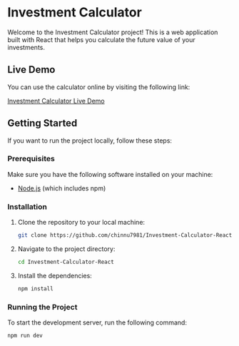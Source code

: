 # Investment Calculator

Welcome to the Investment Calculator project! This is a web application built with React that helps you calculate the future value of your investments.

## Live Demo

You can use the calculator online by visiting the following link:

[Investment Calculator Live Demo](https://chinnu7981.github.io/Investment-Calculator-React/)

## Getting Started

If you want to run the project locally, follow these steps:

### Prerequisites

Make sure you have the following software installed on your machine:

- [Node.js](https://nodejs.org/en/) (which includes npm)

### Installation

1. Clone the repository to your local machine:

    ```bash
    git clone https://github.com/chinnu7981/Investment-Calculator-React.git
    ```

2. Navigate to the project directory:

    ```bash
    cd Investment-Calculator-React
    ```

3. Install the dependencies:

    ```bash
    npm install
    ```

### Running the Project

To start the development server, run the following command:

```bash
npm run dev
